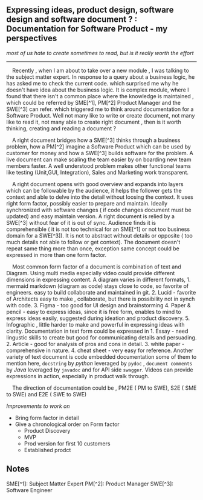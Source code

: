 ## Expressing ideas, product design, software design and software document ? : Documentation for Software Product - my perspectives
_most of us hate to create sometimes to read, but is it really worth the effort_

---

&nbsp; &nbsp; Recently , when I am about to take over a new module , I was talking to the     subject matter expert. In response to a query about a business logic, he has asked me to check the current code. which surprised me why he doesn't have idea about the business logic. It is complex module, where I found that there isn't a common place where the knowledge is maintained , which could be referred by SME[^1], PM[^2] Product Manager and the SWE[^3] can refer. which triggered me to think around documentation for a Software Product. Well not many like to write or create document, not many like to read it, not many able to create right document , then is it worth thinking, creating and reading a document ?


&nbsp; &nbsp; A right document bridges how a SME[^3] thinks through a business problem, how a PM[^2] imagine a Software Product which can be used by customer for money and how a SWE[^3] builds software for the problem. A live document can make scaling the team easier by on boarding new team members faster. A well understood problem makes other functional teams like testing (Unit,GUI, Integration), Sales and Marketing work transparent.

&nbsp; &nbsp; A right document opens with good overview and expands into layers which can be followable by the audience, it helps the follower gets the context and able to delve into the detail without loosing the context. It uses right form factor, possibly easier to prepare and maintain. Ideally synchronized with software changes ( if code changes document must be updated) and easy maintain version. A right document is relied by a SWE[^3] without fear of it is out of sync. Audience  finds it is comprehensible ( it is not too technical for an SME[^1] or not too business domain for a SWE[^3]). It is not to abstract without details or opposite ( too much details not able to follow or get context). The document doesn't repeat same thing more than once, exception same concept could be expressed in more than one form factor.

&nbsp; &nbsp; Most common form factor of a document is combination of text and Diagram. Using multi media especially video could provide  different dimensions in expressing content. A diagram varies in different formats, 1. mermaid  markdown (diagram as code) stays close to code, so favorite of engineers. easy to build collaborate and maintained in git. 2. Lucid - favorite of Architects easy to make , collaborate, but there is possibility not in synch with code. 3. Figma - too good for UI design and brainstorming 4. Paper & pencil - easy to express ideas, since it is free form, enables to mind to express ideas easily, suggested during ideation and product discovery. 5. Infographic , little harder to make and powerful in expressing ideas with clarity.   Documentation in text form could be expressed in 1. Essay - need lingustic skills to create but good for communicating details and persuading. 2. Article - good for analysis of pros and cons in detail. 3. white paper - comprehensive in nature. 4. cheat sheet - very easy for reference.  Another variety of text document is code embedded documentation some of them to mention here, `docstring` by _python_ leveraged by `pydoc` , `document comments` by _Java_ leveraged by `javadoc` and for API side `swagger`. Videos can provide expressions in action, especially in product walk through. 


&nbsp; &nbsp; The direction of documentation could be , PM2E ( PM to SWE), S2E ( SME to SWE) and E2E ( SWE to SWE)
  

_Improvements to work on_
* Bring form factor in detail
* Give a chronological order on Form factor
  * Product Discovery
  * MVP
  * Prod version for first 10 customers
  * Established prodct

## Notes
SME[^1]: Subject Matter Expert
PM[^2]: Product Manager 
SWE[^3]: Software Engineer